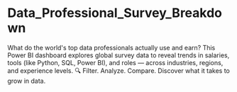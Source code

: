 # Data_Professional_Survey_Breakdown
What do the world's top data professionals actually use and earn?  This Power BI dashboard explores global survey data to reveal trends in salaries, tools (like Python, SQL, Power BI), and roles — across industries, regions, and experience levels.  🔍 Filter. Analyze. Compare. Discover what it takes to grow in data.
